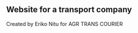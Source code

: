 Website for a transport company
-------------------------------
Created by Eriko Nitu for AGR TRANS COURIER
